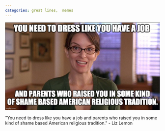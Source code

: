 ```yaml
---
categories: great lines,  memes
---
```



![lizlemon](https://raw.githubusercontent.com/muneer78/muneer78.github.io/master/images/lizlemon.jpeg)


"You need to dress like you have a job and parents who raised you in some kind of shame based American religious tradition." - Liz Lemon


